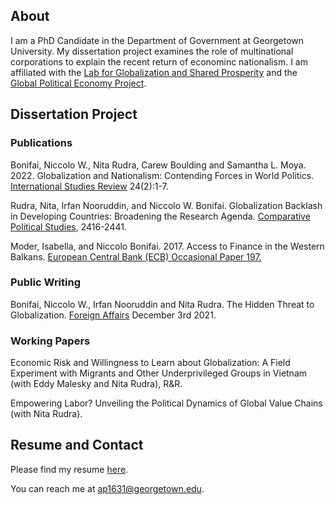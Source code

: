## About

I am a PhD Candidate in the Department of Government at Georgetown University. My dissertation project examines the role of multinational corporations to explain the recent return of econominc nationalism. I am affiliated with the [Lab for Globalization and Shared Prosperity](https://sharedprosperity.georgetown.edu) and the [Global Political Economy Project](https://mortara.georgetown.edu/research/global-political-economy-project-gpep/join-us/).

## Dissertation Project



### Publications

Bonifai, Niccolo W., Nita Rudra, Carew Boulding and Samantha L. Moya. 2022. Globalization and Nationalism: Contending Forces in World Politics. [International Studies Review](https://academic.oup.com/isr/article/24/2/viac021/6584768) 24(2):1-7.

Rudra, Nita, Irfan Nooruddin, and Niccolo W. Bonifai. Globalization Backlash in Developing Countries: Broadening the Research Agenda. [Comparative Political Studies](https://journals.sagepub.com/doi/abs/10.1177/00104140211037575), 2416-2441.

Moder, Isabella, and Niccolo Bonifai. 2017. Access to Finance in the Western Balkans. [European Central Bank (ECB) Occasional Paper 197.](https://www.ecb.europa.eu/pub/pdf/scpops/ecb.op197.en.pdf?24296e890f7f5c039848046670a9769a)

### Public Writing

Bonifai, Niccolo W., Irfan Nooruddin and Nita Rudra. The Hidden Threat to Globalization. [Foreign Affairs](https://www.foreignaffairs.com/articles/world/2021-12-03/hidden-threat-globalization) December 3rd 2021.

### Working Papers

Economic Risk and Willingness to Learn about Globalization: A Field Experiment with Migrants and Other Underprivileged Groups in Vietnam (with Eddy Malesky and Nita Rudra), R&R.

Empowering Labor? Unveiling the Political Dynamics of Global Value Chains (with Nita Rudra).

## Resume and Contact

Please find my resume [here](https://www.dropbox.com/scl/fi/pkk3wwbtou8skx1zvt13b/NBonifai_Sept2023.pdf?rlkey=13kpto8yv0py2g1fdt2bz7r3r&dl=0).

You can reach me at <a href="mailto:nwb8@georgetown.edu">ap1631@georgetown.edu</a>.

